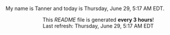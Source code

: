 My name is Tanner and today is Thursday, June 29, 5:17 AM EDT.

<p align="center">This <i>README</i> file is generated <b>every 3 hours</b>!</br>Last refresh: Thursday, June 29, 5:17 AM EDT<br /></p>
